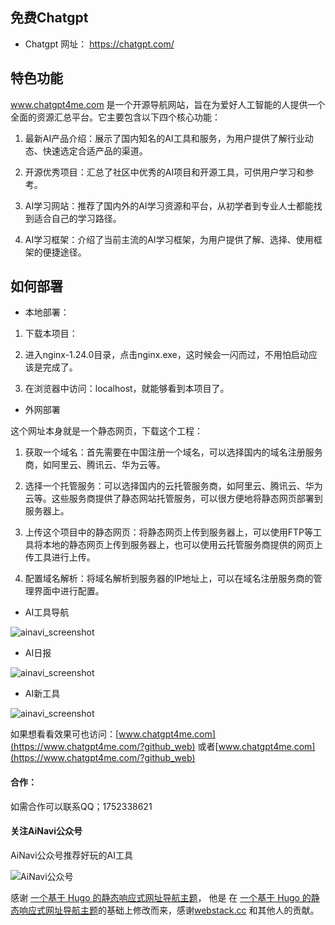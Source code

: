 ## 免费Chatgpt

- Chatgpt 网址： https://chatgpt.com/
      
## 特色功能

www.chatgpt4me.com 是一个开源导航网站，旨在为爱好人工智能的人提供一个全面的资源汇总平台。它主要包含以下四个核心功能：

1. 最新AI产品介绍：展示了国内知名的AI工具和服务，为用户提供了解行业动态、快速选定合适产品的渠道。

2. 开源优秀项目：汇总了社区中优秀的AI项目和开源工具，可供用户学习和参考。

3. AI学习网站：推荐了国内外的AI学习资源和平台，从初学者到专业人士都能找到适合自己的学习路径。

4. AI学习框架：介绍了当前主流的AI学习框架，为用户提供了解、选择、使用框架的便捷途径。

## 如何部署

- 本地部署：

1. 下载本项目：

2. 进入nginx-1.24.0目录，点击nginx.exe，这时候会一闪而过，不用怕启动应该是完成了。

3. 在浏览器中访问：localhost，就能够看到本项目了。

- 外网部署

这个网址本身就是一个静态网页，下载这个工程：

1. 获取一个域名：首先需要在中国注册一个域名，可以选择国内的域名注册服务商，如阿里云、腾讯云、华为云等。

2. 选择一个托管服务：可以选择国内的云托管服务商，如阿里云、腾讯云、华为云等。这些服务商提供了静态网站托管服务，可以很方便地将静态网页部署到服务器上。

3. 上传这个项目中的静态网页：将静态网页上传到服务器上，可以使用FTP等工具将本地的静态网页上传到服务器上，也可以使用云托管服务商提供的网页上传工具进行上传。

4. 配置域名解析：将域名解析到服务器的IP地址上，可以在域名注册服务商的管理界面中进行配置。

- AI工具导航

![ainavi_screenshot](https://www.chatgpt4me.com/assets/images/screenshot/shot.png)

- AI日报

![ainavi_screenshot](https://www.chatgpt4me.com/assets/images/screenshot/aireport.png)

- AI新工具

![ainavi_screenshot](https://www.chatgpt4me.com/assets/images/screenshot/aitools.jpg)

如果想看看效果可也访问：[www.chatgpt4me.com](https://www.chatgpt4me.com/?github_web) 或者[www.chatgpt4me.com](https://www.chatgpt4me.com/?github_web)

#### 合作：

如需合作可以联系QQ；1752338621

#### 关注AiNavi公众号

AiNavi公众号推荐好玩的AI工具

![AiNavi公众号](https://www.chatgpt4me.com/assets/images/screenshot/qrcode_for_gh_dde1b429630d_258.jpg)

感谢 [一个基于 Hugo 的静态响应式网址导航主题](https://github.com/shenweiyan/WebStack-Hugo)， 他是 在 [一个基于 Hugo 的静态响应式网址导航主题](https://github.com/shenweiyan/WebStack-Hugo)的基础上修改而来，感谢[webstack.cc](https://github.com/WebStackPage/WebStackPage.github.io) 和其他人的贡献。
